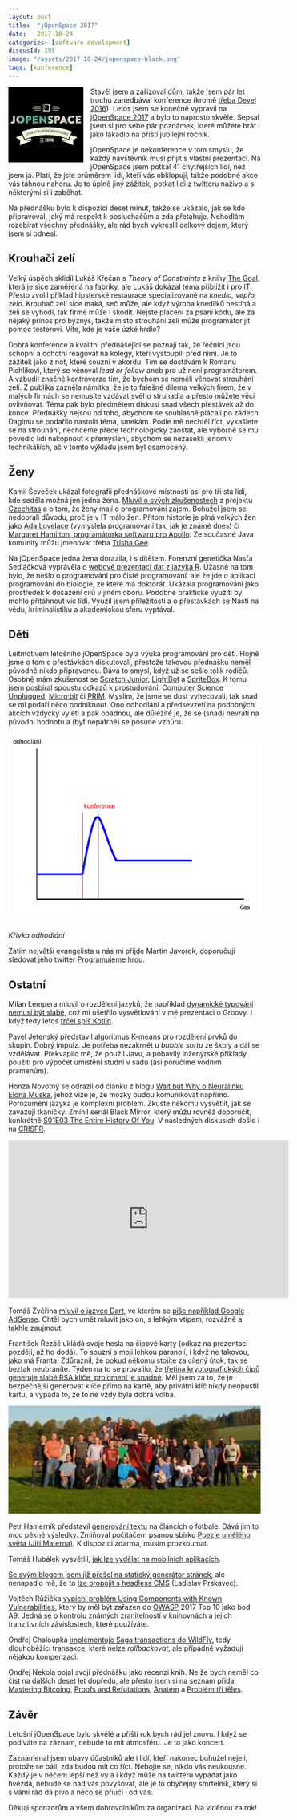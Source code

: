 ```yaml
---
layout: post
title:  "jOpenSpace 2017"
date:   2017-10-24
categories: [software development]
disqusId: 195
image: "/assets/2017-10-24/jopenspace-black.png"
tags: [konference]
---
```


<div style="float: left; margin: 0 1em 1em 0; text-align: center;"><img src="/assets/2017-10-24/jopenspace-black.png" /></div>

[Stavěl jsem a zařizoval dům](/bydlen%C3%AD/2013/10/29/z-ceho-se-stavi-dum.html), takže jsem pár let trochu zanedbával konference (kromě [třeba Devel 2016](/software%20development/2016/04/05/zlata-horecka-v-it)). Letos jsem se konečně vypravil na [jOpenSpace 2017](http://www.jopenspace.cz/) a bylo to naprosto skvělé. Sepsal jsem si pro sebe pár poznámek, které můžete brát i jako lákadlo na příští jubilejní ročník.

jOpenSpace je nekonference v tom smyslu, že každý návštěvník musí přijít s vlastní prezentací. Na jOpenSpace jsem potkal 41 chytřejších lidí, než jsem já. Platí, že jste průměrem lidí, kteří vás obklopují, takže podobné akce vás táhnou nahoru. Je to úplně jiný zážitek, potkat lidi z twitteru naživo a s některými si i zaběhat.

<!--more-->

Na přednášku bylo k dispozici deset minut, takže se ukázalo, jak se kdo připravoval, jaký má respekt k posluchačům a zda přetahuje. Nehodlám rozebírat všechny přednášky, ale rád bych vykreslil celkový dojem, který jsem si odnesl.

## Krouhači zelí

Velký úspěch sklidil Lukáš Křečan s _Theory of Constraints_ z knihy [The Goal](https://www.goodreads.com/book/show/113934.The_Goal?ac=1&from_search=true), která je sice zaměřená na fabriky, ale Lukáš dokázal téma přiblížit i pro IT. Přesto zvolil příklad hipsterské restaurace specializované na _knedlo, vepřo, zelo_. Krouhač zelí sice maká, seč může, ale když výroba knedlíků nestíhá a zelí se vyhodí, tak firmě může i škodit. Nejste placeni za psaní kódu, ale za nějaký přínos pro byznys, takže místo strouhání zelí může programátor jít pomoc testerovi. Víte, kde je vaše úzké hrdlo?

Dobrá konference a kvalitní přednášející se poznají tak, že řečníci jsou schopní a ochotní reagovat na kolegy, kteří vystoupili před nimi. Je to zážitek jako z not, které souzní v akordu. Tím se dostávám k Romanu Pichlíkovi, který se věnoval _lead or follow_ aneb pro už není programátorem. A vzbudil značné kontroverze tím, že bychom se neměli věnovat strouhání zelí. Z publika zazněla námitka, že je to falešné dilema velkých firem, že v malých firmách se nemusíte vzdávat svého struhadla a přesto můžete věci ovlivňovat. Téma pak bylo předmětem diskusí snad všech přestávek až do konce. Přednášky nejsou od toho, abychom se souhlasně plácali po zádech. Dagimu se podařilo nastolit téma, smekám. Podle mě nechtěl říct, vykašlete se na strouhání, nechceme přece technologicky zaostat, ale výborně se mu povedlo lidi nakopnout k přemýšlení, abychom se nezasekli jenom v technikáliích, ač v tomto výkladu jsem byl osamocený.

## Ženy

Kamil Ševeček ukázal fotografii přednáškové místnosti asi pro tři sta lidí, kde seděla možná jen jedna žena. [Mluvil o svých zkušenostech](http://www.tomcat.cloud/Zeny%20v%20IT.pdf) z projektu [Czechitas](https://www.czechitas.cz/) a o tom, že ženy mají o programování zájem. Bohužel jsem se nedobrali důvodu, proč je v IT málo žen. Přitom historie je plná velkých žen jako [Ada Lovelace](https://cs.wikipedia.org/wiki/Ada_Lovelace) (vymyslela programování tak, jak je známé dnes) či [Margaret Hamilton, programátorka softwaru pro Apollo](https://technet.idnes.cz/margaret-hamilton-programatorka-nasa-apollo-error-free-software-ph3-/tec_vesmir.aspx?c=A160721_114104_tec_vesmir_pka). Ze současné Java komunity můžu jmenovat třeba [Trisha Gee](https://github.com/trishagee).

Na jOpenSpace jedna žena dorazila, i s dítětem. Forenzní genetička Nasťa Sedláčková vyprávěla o [webové prezentaci dat z jazyka R](https://docs.google.com/presentation/d/1tA1QnIuVJ7X31jXywpjQdZ1HCzUlFxZmmBYQZfwLl-0/edit#slide=id.p). Úžasné na tom bylo, že nešlo o programování pro čisté programování, ale že jde o aplikaci programování do biologie, ze které má doktorát. Ukázala programování jako prostředek k dosažení cílů v jiném oboru. Podobné praktické využití by mohlo přitáhnout víc lidí. Využil jsem příležitosti a o přestávkách se Nasti na vědu, kriminalistiku a akademickou sféru vyptával.

## Děti

Leitmotivem letošního jOpenSpace byla výuka programování pro děti. Hojně jsme o tom o přestávkách diskutovali, přestože takovou přednášku neměl původně nikdo připravenou. Dává to smysl, když už se sešlo tolik rodičů. Osobně mám zkušenost se [Scratch Junior](https://www.scratchjr.org/), [LightBot](http://lightbot.com/) a [SpriteBox](http://spritebox.com/hour.html). K tomu jsem posbíral spoustu odkazů k prostudování: [Computer Science Unplugged](http://csunplugged.org/), [Micro:bit](http://microbit.org/) či [PRIM](http://www.imysleni.cz/). Myslím, že jsme se dost vyhecovali, tak snad se mi podaří něco podniknout. Ono odhodlání a předsevzetí na podobných akcích vždycky vyletí a pak opadnou, ale důležité je, že se (snad) nevrátí na původní hodnotu a (byť nepatrně) se posune vzhůru. 

![](/assets/2017-10-24/odhodlání.png)

_Křivka odhodlání_

Zatím největší evangelista u nás mi přijde Martin Javorek, doporučuji sledovat jeho twitter [Programujeme hrou](https://twitter.com/programohrajeme).

## Ostatní

Milan Lempera mluvil o rozdělení jazyků, že například [dynamické typování nemusí být slabé](http://blog.lempera.cz/2017/10/programovaci-jazyky-typy.html), což mi ušetřilo vysvětlování v mé prezentaci o Groovy. I když tedy letos [frčel spíš Kotlin](https://docs.google.com/presentation/d/1PZkLtIe-XNe0Yq2oeX42LUVKvwR-_KbH_R9JyZKNJLQ/edit).

Pavel Jetenský představil algoritmus [K-means](https://cs.wikipedia.org/wiki/K-means) pro rozdělení prvků do skupin. Dobrý impulz. Je potřeba nezakrnět u _bubble sortu_ ze školy a dál se vzdělávat. Překvapilo mě, že použil Javu, a pobavily inženýrské příklady použití pro výpočet umístění studní v sadu (asi poručíme vodním pramenům).

Honza Novotný se odrazil od článku z blogu [Wait but Why o Neuralinku Elona Muska](https://waitbutwhy.com/2017/04/neuralink.html), jehož vize je, že mozky budou komunikovat napřímo. Porozumění jazyka je komplexní problém. Zkuste někomu vysvětlit, jak se zavazují tkaničky. Zmínil seriál Black Mirror, který můžu rovněž doporučit, konkrétně [S01E03 The Entire History Of You](https://www.youtube.com/watch?v=Sw3GIR70HAY). V následných diskusích došlo i na [CRISPR](https://en.wikipedia.org/wiki/CRISPR).

<iframe width="560" height="315" src="https://www.youtube.com/embed/jAhjPd4uNFY" frameborder="0" allowfullscreen></iframe>

Tomáš Zvěřina [mluvil o jazyce Dart](https://docs.google.com/presentation/d/1bh5HurKdNQ5ChFzsqf4vcqRBWTFWYge01IOnCuAsyKw/edit#slide=id.p), ve kterém se [píše například Google AdSense](https://news.dartlang.org/2016/10/google-adsense-angular-dart.html). Chtěl bych umět mluvit jako on, s lehkým vtipem, rozvážně a takhle zaujmout. 

František Řezáč ukládá svoje hesla na čipové karty (odkaz na prezentaci později, až ho dodá). To souzní s moji lehkou paranoií, i když ne takovou, jako má Franta. Zdůraznil, že pokud někomu stojíte za cílený útok, tak se beztak neubráníte. Týden na to se provalilo, že [třetina kryptografických čipů generuje slabé RSA klíče, prolomení je snadné](https://www.root.cz/clanky/tretina-kryptografickych-cipu-generuje-slabe-rsa-klice-prolomeni-je-snadne/). Měl jsem za to, že je bezpečnější generovat klíče přímo na kartě, aby privátní klíč nikdy neopustil kartu, a vypadá to, že to ne vždy byla dobrá volba.

![](/assets/2017-10-24/jopenspace.jpg)

Petr Hamerník představil [generování textu](https://www.dropbox.com/s/17et4h38ahs3xkl/2017-10-jOpenSpace-NLG-PetrHamernik.ppt?dl=0) na článcích o fotbale. Dává jim to moc pěkné výsledky. Zmiňoval počítačem psanou sbírku [Poezie umělého světa (Jiří Materna)](https://www.goodreads.com/book/show/29911030-poezie-um-l-ho-sv-ta?ac=1&from_search=true). K dispozici zdarma, musím prozkoumat.

Tomáš Hubálek vysvětlil, [jak lze vydělat na mobilních aplikacích](https://docs.google.com/presentation/d/1Gt8tj_FYlq0imEXOMHVViPt2CLEA4pybp85IY1flwUg/edit?usp=sharing).

[Se svým blogem jsem již přešel na statický generátor stránek](/software%20development/2017/04/24/staticky-web-s-jekyllrb.html), ale nenapadlo mě, že to [lze propojit s headless CMS](https://blog.prskavec.net/blog/2017/10/jopenspace-2017-a-moje-p%C5%99edn%C3%A1%C5%A1ka-o-jamstacku/) (Ladislav Prskavec).

Vojtěch Růžička [vypíchl problém Using Components with Known Vulnerabilities](https://www.dropbox.com/s/s6czbfzz9r6jiez/ruzicka%20-%20Detekce%20znamych%20zranitelnosti.pptx?dl=0), který by měl být zařazen do [OWASP](www.owasp.org) 2017 Top 10 jako bod A9. Jedná se o kontrolu známých zranitelností v knihovnách a jejich tranzitivních závislostech, které používáte.

Ondřej Chaloupka [implementuje Saga transactions do WildFly](http://chalda.cz/saga/saga.html
), tedy dlouhoběžící transakce, které nelze _rollbackovat_, ale případně vyžadují nějakou kompenzaci.

Ondřej Nekola pojal svoji přednášku jako recenzi knih. Ne že bych neměl co číst na dalších deset let dopředu, ale přesto jsem si na seznam přidal [Mastering Bitcoing](https://www.goodreads.com/book/show/21820378-mastering-bitcoin?ac=1&from_search=true), [Proofs and Refutations](https://www.goodreads.com/book/show/434707.Proofs_and_Refutations?from_search=true), [Anatém](https://www.goodreads.com/book/show/15828656-anat-m?ac=1&from_search=true) a [Problém tří těles](https://www.goodreads.com/book/show/33819718-probl-m-t-t-les).

## Závěr

Letošní jOpenSpace bylo skvělé a příští rok bych rád jel znovu. I když se podíváte na záznam, nebude to mít atmosféru. Je to jako koncert.

Zaznamenal jsem obavy účastníků ale i lidí, kteří nakonec bohužel nejeli, protože se báli, zda budou mít co říct. Nebojte se, nikdo vás neukousne. Každý je v něčem lepší než vy a i když může na twitteru vypadat jako hvězda, nebude se nad vás povyšovat, ale je to obyčejný smrtelník, který si s vámi rád dá pivo a něco se přiučí i od vás.

Děkuji sponzorům a všem dobrovolníkům za organizaci. Na viděnou za rok!